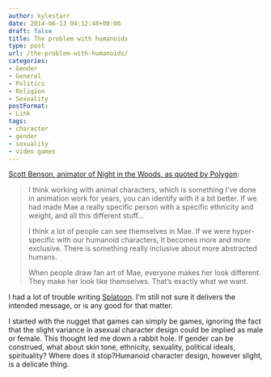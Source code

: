 ```yaml
---
author: kylestarr
date: 2014-06-13 04:12:48+00:00
draft: false
title: The problem with humanoids
type: post
url: /the-problem-with-humanoids/
categories:
- Gender
- General
- Politics
- Religion
- Sexuality
postFormat:
- Link
tags:
- character
- gender
- sexuality
- video games
---
```


[Scott Benson, animator of Night in the Woods, as quoted by Polygon](http://www.polygon.com/2014/6/12/5805566/night-in-the-woods-e3-mae):


<blockquote>I think working with animal characters, which is something I’ve done in animation work for years, you can identify with it a bit better. If we had made Mae a really specific person with a specific ethnicity and weight, and all this different stuff…

I think a lot of people can see themselves in Mae. If we were hyper-specific with our humanoid characters, it becomes more and more exclusive. There is something really inclusive about more abstracted humans.

When people draw fan art of Mae, everyone makes her look different. They make her look like themselves. That’s exactly what we want.</blockquote>



I had a lot of trouble writing [Splatoon](https://tsogaming.com/2014/06/12/splatoon/). I'm still not sure it delivers the intended message, or is any good for that matter. 

I started with the nugget that games can simply be games, ignoring the fact that the slight variance in asexual character design could be implied as male or female. This thought led me down a rabbit hole. If gender can be construed, what about skin tone, ethnicity, sexuality, political ideals, spirituality? Where does it stop?Humanoid character design, however slight, is a delicate thing.
